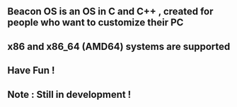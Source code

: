 Beacon OS is an OS in C and C++ , created for people who want to customize their PC
-
x86 and x86_64 (AMD64) systems are supported 
-
Have Fun !
-
Note : Still in development !
-
